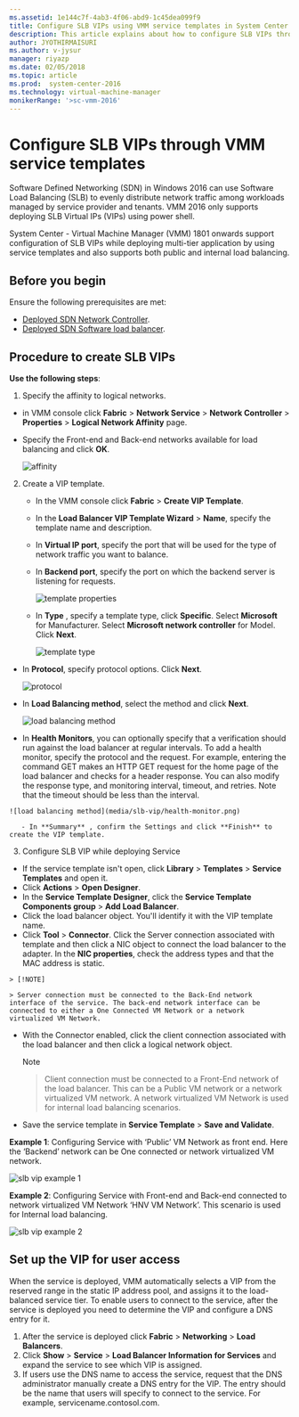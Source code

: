 ```yaml
---
ms.assetid: 1e144c7f-4ab3-4f06-abd9-1c45dea099f9
title: Configure SLB VIPs using VMM service templates in System Center - Virtual Machine Manager
description: This article explains about how to configure SLB VIPs through VMM service templates using VMM.
author: JYOTHIRMAISURI
ms.author: v-jysur
manager: riyazp
ms.date: 02/05/2018
ms.topic: article
ms.prod:  system-center-2016
ms.technology: virtual-machine-manager
monikerRange: '>sc-vmm-2016'
---
```

#	Configure SLB VIPs through VMM service templates

Software Defined Networking (SDN) in Windows 2016 can use Software Load Balancing (SLB) to evenly distribute network traffic among workloads managed by service provider and tenants. VMM 2016 only supports deploying SLB Virtual IPs (VIPs) using power shell.

System Center - Virtual Machine Manager (VMM) 1801 onwards support configuration of SLB VIPs while deploying multi-tier application by using service templates and also supports both public and internal load balancing.


## Before you begin

Ensure the following prerequisites are met:

-  [Deployed SDN Network Controller](sdn-controller.md).
-  [Deployed SDN Software load balancer](sdn-slb.md).


## Procedure to create SLB VIPs

**Use the following steps**:

1. Specify the affinity to logical networks.
  - in VMM console click **Fabric** > **Network Service** > **Network Controller** > **Properties** > **Logical Network Affinity** page.
  - Specify the Front-end and Back-end networks available for load balancing and click **OK**.

    ![affinity](media/slb-vip/affinity.png)


2. Create a VIP template.
   - In the VMM console click **Fabric** > **Create VIP Template**.
   -  In the **Load Balancer VIP Template Wizard** > **Name**, specify the template name and description.  
    - In **Virtual IP port**, specify the port that will be used for the type of network traffic you want to balance.
    - In **Backend port**, specify the port on which the backend server is listening for requests.

        ![template properties](media/slb-vip/slb-properites.png)

   - In **Type** , specify a template type, click **Specific**. Select **Microsoft** for Manufacturer. Select **Microsoft network controller** for Model. Click **Next**.

        ![template type](media\slb-vip\template-type.png)

 - In **Protocol**, specify protocol options. Click **Next**.

    ![protocol](media/slb-vip/protocol-options.png)

  - In **Load Balancing method**, select the method  and click **Next**.

    ![load balancing method](media/slb-vip/load-balancing.png)

   - In **Health Monitors**, you can optionally specify that a verification should run against the load balancer at regular intervals. To add a health monitor, specify the protocol and the request. For example, entering the command GET makes an HTTP GET request for the home page of the load balancer and checks for a header response. You can also modify the response type, and monitoring interval, timeout, and retries. Note that the timeout should be less than the interval.

    ![load balancing method](media/slb-vip/health-monitor.png)

       - In **Summary** , confirm the Settings and click **Finish** to create the VIP template.

3. Configure SLB VIP while deploying Service
  - If the service template isn't open, click **Library** > **Templates** > **Service Templates** and open it.
  -  Click **Actions** > **Open Designer**.
  - In the **Service Template Designer**, click the **Service Template Components group** > **Add Load Balancer**.
  - Click the load balancer object. You'll identify it with the VIP template name.
  -  Click **Tool** > **Connector**. Click the Server connection associated with template and then click a NIC object to connect the load balancer to the adapter. In the **NIC properties**, check the address types and that the MAC address is static.

    > [!NOTE]

    > Server connection must be connected to the Back-End network interface of the service. The back-end network interface can be connected to either a One Connected VM Network or a network virtualized VM Network.

 - With the Connector enabled,  click the client connection associated with the load balancer and then click a logical network object.

    > [!NOTE]

    > Client connection must be connected to a Front-End network of the load balancer. This can be a Public VM network or a network virtualized VM network. A network virtualized VM Network is used for internal load balancing scenarios.

  - Save the service template in **Service Template** > **Save and Validate**.

**Example 1**: Configuring Service with ‘Public’ VM Network as front end. Here the ‘Backend’ network can be One connected or network virtualized VM network.

![slb vip example 1](media\slb-vip\example-1.png)


**Example 2**: Configuring Service with Front-end and Back-end connected to network virtualized VM Network ‘HNV VM Network’. This scenario is used for Internal load balancing.


![slb vip example 2](media\slb-vip\example-2.png)


## Set up the VIP for user access

When the service is deployed, VMM automatically selects a VIP from the reserved range in the static IP address pool, and assigns it to the load-balanced service tier. To enable users to connect to the service, after the service is deployed you need to determine the VIP and configure a DNS entry for it.

1.	After the service is deployed click **Fabric** > **Networking** > **Load Balancers**.
2.	Click **Show** > **Service** > **Load Balancer Information for Services** and expand the service to see which VIP is assigned.
3.	If users use the DNS name to access the service, request that the DNS administrator manually create a DNS entry for the VIP. The entry should be the name that users will specify to connect to the service.  For example, servicename.contosol.com.
